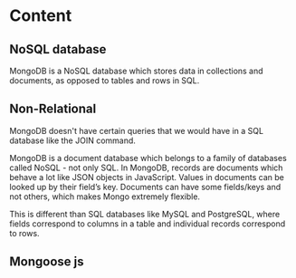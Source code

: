 # Content

## NoSQL database
MongoDB is a NoSQL database which stores data in collections and documents, as opposed to tables and rows in SQL.

## Non-Relational
MongoDB doesn't have certain queries that we would have in a SQL database like the JOIN command.

MongoDB is a document database which belongs to a family of databases called NoSQL - not only SQL. In MongoDB, records are documents which behave a lot like JSON objects in JavaScript. Values in documents can be looked up by their field’s key. Documents can have some fields/keys and not others, which makes Mongo extremely flexible.

This is different than SQL databases like MySQL and PostgreSQL, where fields correspond to columns in a table and individual records correspond to rows.

## Mongoose js
